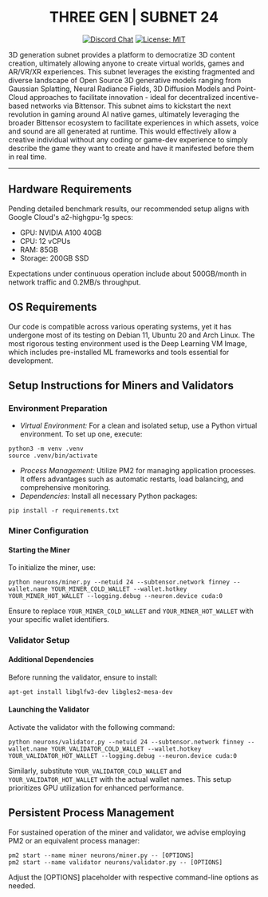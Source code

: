 <div align="center">

# **THREE GEN | SUBNET 24**

[![Discord Chat](https://img.shields.io/discord/308323056592486420.svg)](https://discord.gg/bittensor)
[![License: MIT](https://img.shields.io/badge/License-MIT-yellow.svg)](https://opensource.org/licenses/MIT) 

</div>

3D generation subnet provides a platform to democratize 3D content creation, ultimately allowing anyone to create virtual worlds, games and AR/VR/XR experiences. This subnet leverages the existing fragmented and diverse landscape of Open Source 3D generative models ranging from Gaussian Splatting, Neural Radiance Fields, 3D Diffusion Models and Point-Cloud approaches to facilitate innovation - ideal for decentralized incentive-based networks via Bittensor. This subnet aims to kickstart the next revolution in gaming around AI native games, ultimately leveraging the broader Bittensor ecosystem to facilitate experiences in which assets, voice and sound are all generated at runtime. This would effectively allow a creative individual without any coding or game-dev experience to simply describe the game they want to create and have it manifested before them in real time.

---

## Hardware Requirements

Pending detailed benchmark results, our recommended setup aligns with Google Cloud's a2-highgpu-1g specs:
- GPU: NVIDIA A100 40GB
- CPU: 12 vCPUs
- RAM: 85GB
- Storage: 200GB SSD

Expectations under continuous operation include about 500GB/month in network traffic and 0.2MB/s throughput.

## OS Requirements

Our code is compatible across various operating systems, yet it has undergone most of its testing on Debian 11, Ubuntu 20 and Arch Linux. The most rigorous testing environment used is the Deep Learning VM Image, which includes pre-installed ML frameworks and tools essential for development.

## Setup Instructions for Miners and Validators

### Environment Preparation

* *Virtual Environment:* For a clean and isolated setup, use a Python virtual environment. To set up one, execute:
```commandline
python3 -m venv .venv
source .venv/bin/activate
```

* *Process Management:* Utilize PM2 for managing application processes. It offers advantages such as automatic restarts, load balancing, and comprehensive monitoring.
* *Dependencies:* Install all necessary Python packages:
```commandline
pip install -r requirements.txt
```

### Miner Configuration

#### Starting the Miner

To initialize the miner, use:
```commandline
python neurons/miner.py --netuid 24 --subtensor.network finney --wallet.name YOUR_MINER_COLD_WALLET --wallet.hotkey YOUR_MINER_HOT_WALLET --logging.debug --neuron.device cuda:0
```
Ensure to replace `YOUR_MINER_COLD_WALLET` and `YOUR_MINER_HOT_WALLET` with your specific wallet identifiers.

### Validator Setup

#### Additional Dependencies

Before running the validator, ensure to install:
```commandline
apt-get install libglfw3-dev libgles2-mesa-dev
```

#### Launching the Validator

Activate the validator with the following command:
```commandline
python neurons/validator.py --netuid 24 --subtensor.network finney --wallet.name YOUR_VALIDATOR_COLD_WALLET --wallet.hotkey YOUR_VALIDATOR_HOT_WALLET --logging.debug --neuron.device cuda:0
```
Similarly, substitute `YOUR_VALIDATOR_COLD_WALLET` and `YOUR_VALIDATOR_HOT_WALLET` with the actual wallet names. This setup prioritizes GPU utilization for enhanced performance.

## Persistent Process Management

For sustained operation of the miner and validator, we advise employing PM2 or an equivalent process manager:
```commandline
pm2 start --name miner neurons/miner.py -- [OPTIONS] 
pm2 start --name validator neurons/validator.py -- [OPTIONS]
```
Adjust the [OPTIONS] placeholder with respective command-line options as needed.
